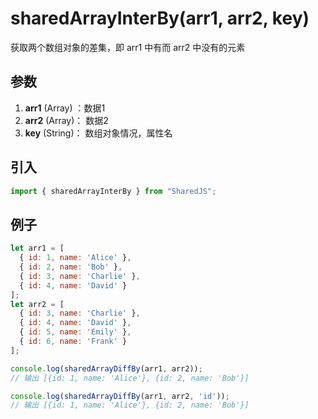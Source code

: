 # sharedArrayInterBy(arr1, arr2, key)
获取两个数组对象的差集，即 arr1 中有而 arr2 中没有的元素

## 参数
1. **arr1** (Array) ：数据1
2. **arr2** (Array)： 数据2
2. **key** (String)： 数组对象情况，属性名

## 引入
```javascript
import { sharedArrayInterBy } from "SharedJS";
```

## 例子

```javascript
let arr1 = [
  { id: 1, name: 'Alice' },
  { id: 2, name: 'Bob' },
  { id: 3, name: 'Charlie' },
  { id: 4, name: 'David' }
];
let arr2 = [
  { id: 3, name: 'Charlie' },
  { id: 4, name: 'David' },
  { id: 5, name: 'Emily' },
  { id: 6, name: 'Frank' }
];

console.log(sharedArrayDiffBy(arr1, arr2));
// 输出 [{id: 1, name: 'Alice'}, {id: 2, name: 'Bob'}]

console.log(sharedArrayDiffBy(arr1, arr2, 'id'));
// 输出 [{id: 1, name: 'Alice'}, {id: 2, name: 'Bob'}]
```

